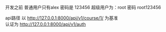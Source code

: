 

开发之前
		普通用户只有alex 密码是 123456
		超级用户为：root 密码 root123456
		
api路径
		以 http://127.0.0.1:8000/api/v1/course/1/ 为基准   
		认证为 http://127.0.0.1:8000/api/v1/auth 
		
